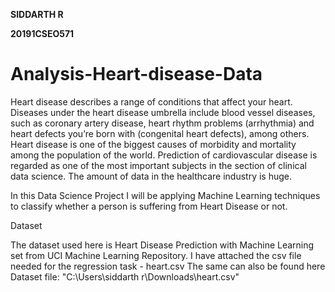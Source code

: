 **SIDDARTH R**

**20191CSEO571**

# Analysis-Heart-disease-Data

Heart disease describes a range of conditions that affect your heart. Diseases under the heart disease umbrella include blood vessel diseases, such as coronary artery disease, heart rhythm problems (arrhythmia) and heart defects you’re born with (congenital heart defects), among others.
Heart disease is one of the biggest causes of morbidity and mortality among the population of the world. Prediction of cardiovascular disease is regarded as one of the most important subjects in the section of clinical data science. The amount of data in the healthcare industry is huge.

In this Data Science Project I will be applying Machine Learning techniques to classify whether a person is suffering from Heart Disease or not.

Dataset

The dataset used here is Heart Disease Prediction with Machine Learning set from UCI Machine Learning Repository. I have attached the csv file needed for the regression task - heart.csv The same can also be found here Dataset file: "C:\Users\siddarth r\Downloads\heart.csv"

